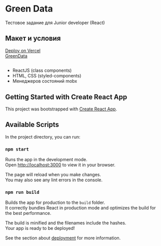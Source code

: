 # Green Data
 Тестовое задание для Junior developer (React)
 
## Макет и условия
[Deploy on Vercel](*)  
[GreenData](https://docs.google.com/document/d/1opgyxy6NDN9ExTYIrLjli_AVu4W9PrH7/edit?usp=sharing&ouid=101616676137804015032&rtpof=true&sd=true)
 
## 
 - ReactJS (class components)
 - HTML, CSS (styled-components)
 - Менеджеров состояний mobx


## Getting Started with Create React App

This project was bootstrapped with [Create React App](https://github.com/facebook/create-react-app).

## Available Scripts

In the project directory, you can run:

### `npm start`

Runs the app in the development mode.\
Open [http://localhost:3000](http://localhost:3000) to view it in your browser.

The page will reload when you make changes.\
You may also see any lint errors in the console.

### `npm run build`

Builds the app for production to the `build` folder.\
It correctly bundles React in production mode and optimizes the build for the best performance.

The build is minified and the filenames include the hashes.\
Your app is ready to be deployed!

See the section about [deployment](https://facebook.github.io/create-react-app/docs/deployment) for more information.
